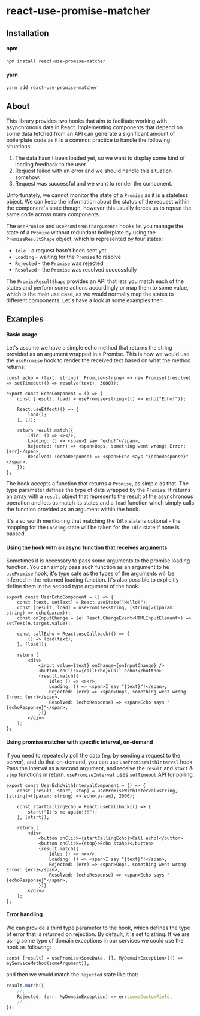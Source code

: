 # react-use-promise-matcher

## Installation

#### npm

```bash
npm install react-use-promise-matcher
```

#### yarn

```bash
yarn add react-use-promise-matcher
```

## About

This library provides two hooks that aim to facilitate working with asynchronous data in React. Implementing components that depend on some data fetched from an API can generate a significant amount of boilerplate code as it is a common practice to handle the following situations:

1. The data hasn't been loaded yet, so we want to display some kind of loading feedback to the user.
2. Request failed with an error and we should handle this situation somehow.
3. Request was successful and we want to render the component.

Unfortunately, we cannot monitor the state of a `Promise` as it is a stateless object. We can keep the information about the status of the request within the component's state though, however this usually forces us to repeat the same code across many components.

The `usePromise` and `usePromiseWithArguments` hooks let you manage the state of a `Promise` without redundant boilerplate by using the `PromiseResultShape` object, which is represented by four states:

-   `Idle` - a request hasn't been sent yet
-   `Loading` - waiting for the `Promise` to resolve
-   `Rejected` - the `Promise` was rejected
-   `Resolved` - the `Promise` was resolved successfully

The `PromiseResultShape` provides an API that lets you match each of the states and perform some actions accordingly or map them to some value, which is the main use case, as we would normally map the states to different components. Let's have a look at some examples then ...

## Examples

#### Basic usage

Let's assume we have a simple echo method that returns the string provided as an argument wrapped in a Promise.
This is how we would use the `usePromise` hook to render the received text based on what the method returns:

```tsx
const echo = (text: string): Promise<string> => new Promise((resolve) => setTimeout(() => resolve(text), 3000));

export const EchoComponent = () => {
    const [result, load] = usePromise<string>(() => echo("Echo!"));

    React.useEffect(() => {
        load();
    }, []);

    return result.match({
        Idle: () => <></>,
        Loading: () => <span>I say "echo!"</span>,
        Rejected: (err) => <span>Oops, something went wrong! Error: {err}</span>,
        Resolved: (echoResponse) => <span>Echo says "{echoResponse}"</span>,
    });
};
```

The hook accepts a function that returns a `Promise`, as simple as that. The type parameter defines the type of data wrapped by the `Promise`. It returns an array with a `result` object that represents the result of the asynchronous operation and lets us match its states and a `load` function which simply calls the function provided as an argument within the hook.

It's also worth mentioning that matching the `Idle` state is optional - the mapping for the `Loading` state will be taken for the `Idle` state if none is passed.

#### Using the hook with an async function that receives arguments

Sometimes it is necessary to pass some arguments to the promise loading function. You can simply pass such function as an argument to he `usePromise` hook, it's type safe as the types of the arguments will be inferred in the returned loading function. It's also possible to explicitly define them in the second type argument of the hook.

```tsx
export const UserEchoComponent = () => {
    const [text, setText] = React.useState("Hello!");
    const [result, load] = usePromise<string, [string]>((param: string) => echo(param));
    const onInputChange = (e: React.ChangeEvent<HTMLInputElement>) => setText(e.target.value);

    const callEcho = React.useCallback(() => {
        () => load(text);
    }, [load]);

    return (
        <div>
            <input value={text} onChange={onInputChange} />
            <button onClick={callEcho}>Call echo!</button>
            {result.match({
                Idle: () => <></>,
                Loading: () => <span>I say "{text}"!</span>,
                Rejected: (err) => <span>Oops, something went wrong! Error: {err}</span>,
                Resolved: (echoResponse) => <span>Echo says "{echoResponse}"</span>,
            })}
        </div>
    );
};
```

#### Using promise matcher with specific interval, on-demand

If you need to repeatedly poll the data (eg. by sending a request to the server), and do that on-demand, you can use `usePromiseWithInterval` hook. Pass the interval as a second argument, and receive the `result` and `start` & `stop` functions in return. `usePromiseInterval` uses `setTimeout` API for polling.

```tsx
export const UserEchoWithIntervalComponent = () => {
    const [result, start, stop] = usePromiseWithInterval<string, [string]>((param: string) => echo(param), 2000);

    const startCallingEcho = React.useCallback(() => {
        start("It's me again!!!");
    }, [start]);

    return (
        <div>
            <button onClick={startCallingEcho}>Call echo!</button>
            <button onClick={stop}>Echo stahp!</button>
            {result.match({
                Idle: () => <></>,
                Loading: () => <span>I say "{text}"!</span>,
                Rejected: (err) => <span>Oops, something went wrong! Error: {err}</span>,
                Resolved: (echoResponse) => <span>Echo says "{echoResponse}"</span>,
            })}
        </div>
    );
};
```

#### Error handling

We can provide a third type parameter to the hook, which defines the type of error that is returned on rejection. By default, it is set to string. If we are using some type of domain exceptions in our services we could use the hook as following:

```tsx
const [result] = usePromise<SomeData, [], MyDomainException>(() => myServiceMethod(someArgument));
```

and then we would match the `Rejected` state like that:

```typescript
result.match({
    //...
    Rejected: (err: MyDomainException) => err.someCustomField,
    //...
});
```

